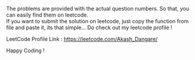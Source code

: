 The problems are provided with the actual question numbers. So that, you can easily find them on leetcode.  
If you want to submit the solution on leetcode, just copy the function from file and paste it, its that simple... 
Do check out my leetcode profile !  

LeetCode Profile Link : https://leetcode.com/Akash_Dangare/

Happy Coding !

